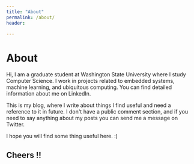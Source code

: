 ```yaml
---
title: "About"
permalink: /about/
header: 

---
```

# About

Hi, I am a graduate student at Washington State University where I study Computer Science. I work in projects related 
to embedded systems, machine learning, and ubiquitous computing. You can find detailed information about me on 
LinkedIn. 

This is my blog, where I write about things I find useful and need a reference to it in future. I don't have a public 
comment section, and if you need to say anything about my posts you can send me a message on Twitter. 

I hope you will find some thing useful here. :)

## Cheers !!
